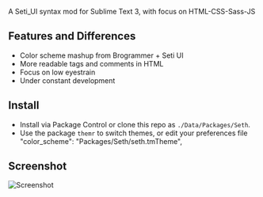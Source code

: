 A Seti_UI syntax mod for Sublime Text 3, with focus on HTML-CSS-Sass-JS

## Features and Differences
- Color scheme mashup from Brogrammer + Seti UI
- More readable tags and comments in HTML
- Focus on low eyestrain
- Under constant development

## Install
- Install via Package Control or clone this repo as `./Data/Packages/Seth`.
- Use the package `themr` to switch themes, or edit your preferences file "color_scheme": "Packages/Seth/seth.tmTheme",

## Screenshot ##

![Screenshot](https://raw.githubusercontent.com/bertolinimarco/Seth-Color-Scheme/master/screenshot.jpg)

